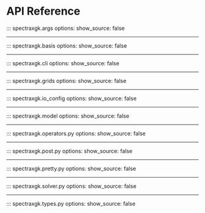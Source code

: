 
# API Reference

::: spectraxgk.args
    options:
      show_source: false

---

::: spectraxgk.basis
    options:
      show_source: false

---

::: spectraxgk.cli
    options:
      show_source: false

---

::: spectraxgk.grids
    options:
      show_source: false

---

::: spectraxgk.io_config
    options:
      show_source: false

---

::: spectraxgk.model
    options:
      show_source: false

---

::: spectraxgk.operators.py
    options:
      show_source: false

---

::: spectraxgk.post.py
    options:
      show_source: false

---

::: spectraxgk.pretty.py
    options:
      show_source: false

---

::: spectraxgk.solver.py
    options:
      show_source: false

---

::: spectraxgk.types.py
    options:
      show_source: false

````
